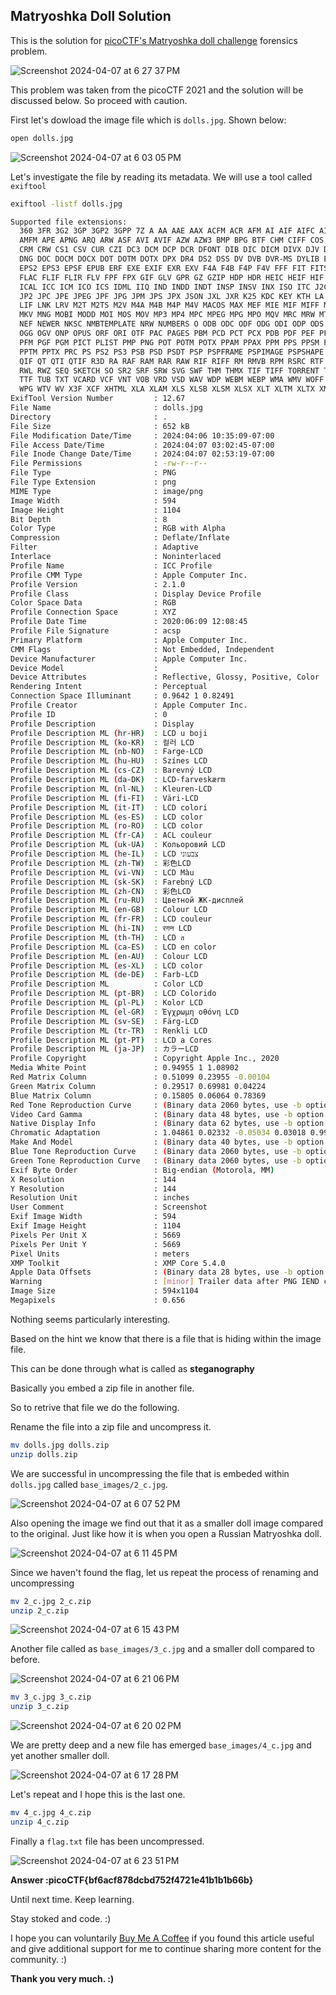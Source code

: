 
## Matryoshka Doll Solution

This is the solution for [picoCTF's Matryoshka doll challenge](https://play.picoctf.org/practice/challenge/129?page=2) forensics problem.

![Screenshot 2024-04-07 at 6 27 37 PM](https://github.com/niccololampa/cyber-security-notes/assets/37615906/de252511-e9b5-49a7-8728-060324dc8426)

This problem was taken from the picoCTF 2021 and the solution will be discussed below. So proceed with caution.

First let's dowload the image file which is `dolls.jpg`. Shown below:

```bash
open dolls.jpg
```

![Screenshot 2024-04-07 at 6 03 05 PM](https://github.com/niccololampa/cyber-security-notes/assets/37615906/93254b21-97fd-4134-b484-99e8e62d9a6f)

Let's investigate the file by reading its metadata. We will use a tool called `exiftool`

```bash
exiftool -listf dolls.jpg
```

```bash
Supported file extensions:
  360 3FR 3G2 3GP 3GP2 3GPP 7Z A AA AAE AAX ACFM ACR AFM AI AIF AIFC AIFF AIT
  AMFM APE APNG ARQ ARW ASF AVI AVIF AZW AZW3 BMP BPG BTF CHM CIFF COS CR2 CR3
  CRM CRW CS1 CSV CUR CZI DC3 DCM DCP DCR DFONT DIB DIC DICM DIVX DJV DJVU DLL
  DNG DOC DOCM DOCX DOT DOTM DOTX DPX DR4 DS2 DSS DV DVB DVR-MS DYLIB EIP EPS
  EPS2 EPS3 EPSF EPUB ERF EXE EXIF EXR EXV F4A F4B F4P F4V FFF FIT FITS FLA
  FLAC FLIF FLIR FLV FPF FPX GIF GLV GPR GZ GZIP HDP HDR HEIC HEIF HIF HTM HTML
  ICAL ICC ICM ICO ICS IDML IIQ IND INDD INDT INSP INSV INX ISO ITC J2C J2K JNG
  JP2 JPC JPE JPEG JPF JPG JPM JPS JPX JSON JXL JXR K25 KDC KEY KTH LA LFP LFR
  LIF LNK LRV M2T M2TS M2V M4A M4B M4P M4V MACOS MAX MEF MIE MIF MIFF MKA MKS
  MKV MNG MOBI MODD MOI MOS MOV MP3 MP4 MPC MPEG MPG MPO MQV MRC MRW MTS MXF
  NEF NEWER NKSC NMBTEMPLATE NRW NUMBERS O ODB ODC ODF ODG ODI ODP ODS ODT OFR
  OGG OGV ONP OPUS ORF ORI OTF PAC PAGES PBM PCD PCT PCX PDB PDF PEF PFA PFB
  PFM PGF PGM PICT PLIST PMP PNG POT POTM POTX PPAM PPAX PPM PPS PPSM PPSX PPT
  PPTM PPTX PRC PS PS2 PS3 PSB PSD PSDT PSP PSPFRAME PSPIMAGE PSPSHAPE PSPTUBE
  QIF QT QTI QTIF R3D RA RAF RAM RAR RAW RIF RIFF RM RMVB RPM RSRC RTF RV RW2
  RWL RWZ SEQ SKETCH SO SR2 SRF SRW SVG SWF THM THMX TIF TIFF TORRENT TS TTC
  TTF TUB TXT VCARD VCF VNT VOB VRD VSD WAV WDP WEBM WEBP WMA WMV WOFF WOFF2
  WPG WTV WV X3F XCF XHTML XLA XLAM XLS XLSB XLSM XLSX XLT XLTM XLTX XMP ZIP
ExifTool Version Number         : 12.67
File Name                       : dolls.jpg
Directory                       : .
File Size                       : 652 kB
File Modification Date/Time     : 2024:04:06 10:35:09-07:00
File Access Date/Time           : 2024:04:07 03:02:45-07:00
File Inode Change Date/Time     : 2024:04:07 02:53:19-07:00
File Permissions                : -rw-r--r--
File Type                       : PNG
File Type Extension             : png
MIME Type                       : image/png
Image Width                     : 594
Image Height                    : 1104
Bit Depth                       : 8
Color Type                      : RGB with Alpha
Compression                     : Deflate/Inflate
Filter                          : Adaptive
Interlace                       : Noninterlaced
Profile Name                    : ICC Profile
Profile CMM Type                : Apple Computer Inc.
Profile Version                 : 2.1.0
Profile Class                   : Display Device Profile
Color Space Data                : RGB
Profile Connection Space        : XYZ
Profile Date Time               : 2020:06:09 12:08:45
Profile File Signature          : acsp
Primary Platform                : Apple Computer Inc.
CMM Flags                       : Not Embedded, Independent
Device Manufacturer             : Apple Computer Inc.
Device Model                    : 
Device Attributes               : Reflective, Glossy, Positive, Color
Rendering Intent                : Perceptual
Connection Space Illuminant     : 0.9642 1 0.82491
Profile Creator                 : Apple Computer Inc.
Profile ID                      : 0
Profile Description             : Display
Profile Description ML (hr-HR)  : LCD u boji
Profile Description ML (ko-KR)  : 컬러 LCD
Profile Description ML (nb-NO)  : Farge-LCD
Profile Description ML (hu-HU)  : Színes LCD
Profile Description ML (cs-CZ)  : Barevný LCD
Profile Description ML (da-DK)  : LCD-farveskærm
Profile Description ML (nl-NL)  : Kleuren-LCD
Profile Description ML (fi-FI)  : Väri-LCD
Profile Description ML (it-IT)  : LCD colori
Profile Description ML (es-ES)  : LCD color
Profile Description ML (ro-RO)  : LCD color
Profile Description ML (fr-CA)  : ACL couleur
Profile Description ML (uk-UA)  : Кольоровий LCD
Profile Description ML (he-IL)  : LCD צבעוני
Profile Description ML (zh-TW)  : 彩色LCD
Profile Description ML (vi-VN)  : LCD Màu
Profile Description ML (sk-SK)  : Farebný LCD
Profile Description ML (zh-CN)  : 彩色LCD
Profile Description ML (ru-RU)  : Цветной ЖК-дисплей
Profile Description ML (en-GB)  : Colour LCD
Profile Description ML (fr-FR)  : LCD couleur
Profile Description ML (hi-IN)  : रगन LCD
Profile Description ML (th-TH)  : LCD ส
Profile Description ML (ca-ES)  : LCD en color
Profile Description ML (en-AU)  : Colour LCD
Profile Description ML (es-XL)  : LCD color
Profile Description ML (de-DE)  : Farb-LCD
Profile Description ML          : Color LCD
Profile Description ML (pt-BR)  : LCD Colorido
Profile Description ML (pl-PL)  : Kolor LCD
Profile Description ML (el-GR)  : Έγχρωμη οθόνη LCD
Profile Description ML (sv-SE)  : Färg-LCD
Profile Description ML (tr-TR)  : Renkli LCD
Profile Description ML (pt-PT)  : LCD a Cores
Profile Description ML (ja-JP)  : カラーLCD
Profile Copyright               : Copyright Apple Inc., 2020
Media White Point               : 0.94955 1 1.08902
Red Matrix Column               : 0.51099 0.23955 -0.00104
Green Matrix Column             : 0.29517 0.69981 0.04224
Blue Matrix Column              : 0.15805 0.06064 0.78369
Red Tone Reproduction Curve     : (Binary data 2060 bytes, use -b option to extract)
Video Card Gamma                : (Binary data 48 bytes, use -b option to extract)
Native Display Info             : (Binary data 62 bytes, use -b option to extract)
Chromatic Adaptation            : 1.04861 0.02332 -0.05034 0.03018 0.99002 -0.01714 -0.00922 0.01503 0.75172
Make And Model                  : (Binary data 40 bytes, use -b option to extract)
Blue Tone Reproduction Curve    : (Binary data 2060 bytes, use -b option to extract)
Green Tone Reproduction Curve   : (Binary data 2060 bytes, use -b option to extract)
Exif Byte Order                 : Big-endian (Motorola, MM)
X Resolution                    : 144
Y Resolution                    : 144
Resolution Unit                 : inches
User Comment                    : Screenshot
Exif Image Width                : 594
Exif Image Height               : 1104
Pixels Per Unit X               : 5669
Pixels Per Unit Y               : 5669
Pixel Units                     : meters
XMP Toolkit                     : XMP Core 5.4.0
Apple Data Offsets              : (Binary data 28 bytes, use -b option to extract)
Warning                         : [minor] Trailer data after PNG IEND chunk
Image Size                      : 594x1104
Megapixels                      : 0.656
```

Nothing seems particularly interesting. 

Based on the hint we know that there is a file that is hiding within the image file. 

This can be done through what is called as **steganography** 

Basically you embed a zip file in another file. 

So to retrive that file we do the following. 

Rename the file into a zip file and uncompress it. 

```bash
mv dolls.jpg dolls.zip
unzip dolls.zip
```

We are successful in uncompressing the file that is embeded within `dolls.jpg` called `base_images/2_c.jpg`.

![Screenshot 2024-04-07 at 6 07 52 PM](https://github.com/niccololampa/cyber-security-notes/assets/37615906/cd081369-ffaa-4d20-911e-a18dcd873fae)

Also opening the image we find out that it as a smaller doll image compared to the original. Just like how it is when you open a Russian Matryoshka doll.

![Screenshot 2024-04-07 at 6 11 45 PM](https://github.com/niccololampa/cyber-security-notes/assets/37615906/c4d208a5-e40b-4b1c-9525-aa91132acebd)


Since we haven't found the flag, let us repeat the process of renaming and uncompressing

```bash
mv 2_c.jpg 2_c.zip
unzip 2_c.zip
```
![Screenshot 2024-04-07 at 6 15 43 PM](https://github.com/niccololampa/cyber-security-notes/assets/37615906/fcdf3c38-a00e-4ad9-ac39-dc31d25926e9)

Another file called as `base_images/3_c.jpg` and a smaller doll compared to before.

![Screenshot 2024-04-07 at 6 21 06 PM](https://github.com/niccololampa/cyber-security-notes/assets/37615906/ee951d9f-766a-476b-972b-7f8278de4eed)


```bash
mv 3_c.jpg 3_c.zip
unzip 3_c.zip
```

![Screenshot 2024-04-07 at 6 20 02 PM](https://github.com/niccololampa/cyber-security-notes/assets/37615906/2731bf82-dfe5-44f9-95d8-4da519b87e4a)

We are pretty deep and a new file has emerged `base_images/4_c.jpg` and yet another smaller doll. 

![Screenshot 2024-04-07 at 6 17 28 PM](https://github.com/niccololampa/cyber-security-notes/assets/37615906/a77bde78-0a60-450b-a158-ece2b801117e)

Let's repeat and I hope this is the last one.

```bash
mv 4_c.jpg 4_c.zip
unzip 4_c.zip
```

Finally a `flag.txt` file has been uncompressed. 


![Screenshot 2024-04-07 at 6 23 51 PM](https://github.com/niccololampa/cyber-security-notes/assets/37615906/ea55a0df-ef90-4ba9-a58c-326502a90964)

**Answer :picoCTF{bf6acf878dcbd752f4721e41b1b1b66b}**

Until next time. Keep learning.

Stay stoked and code. :)


I hope you can voluntarily [Buy Me A Coffee](https://www.buymeacoffee.com/thedatalife) if you found this article useful and give additional support for me to continue sharing more content for the community. :)

**Thank you very much. :)**
